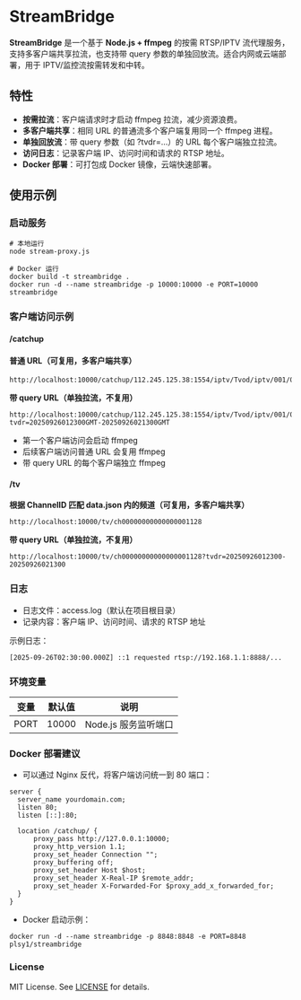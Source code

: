 # **StreamBridge**

**StreamBridge** 是一个基于 **Node.js + ffmpeg** 的按需 RTSP/IPTV 流代理服务，支持多客户端共享拉流，也支持带 query 参数的单独回放流。适合内网或云端部署，用于 IPTV/监控流按需转发和中转。

## **特性**

- **按需拉流**：客户端请求时才启动 ffmpeg 拉流，减少资源浪费。
- **多客户端共享**：相同 URL 的普通流多个客户端复用同一个 ffmpeg 进程。
- **单独回放流**：带 query 参数（如 ?tvdr=...）的 URL 每个客户端独立拉流。
- **访问日志**：记录客户端 IP、访问时间和请求的 RTSP 地址。
- **Docker 部署**：可打包成 Docker 镜像，云端快速部署。

## **使用示例**

### **启动服务**

```shell
# 本地运行
node stream-proxy.js

# Docker 运行
docker build -t streambridge .
docker run -d --name streambridge -p 10000:10000 -e PORT=10000 streambridge
```

### **客户端访问示例**

#### /catchup

#### **普通 URL（可复用，多客户端共享）**

```
http://localhost:10000/catchup/112.245.125.38:1554/iptv/Tvod/iptv/001/001/ch12122514263996485740.rsc
```

**带 query URL（单独拉流，不复用）**

```
http://localhost:10000/catchup/112.245.125.38:1554/iptv/Tvod/iptv/001/001/ch12122514263996485740.rsc?tvdr=20250926012300GMT-20250926021300GMT
```

- 第一个客户端访问会启动 ffmpeg
- 后续客户端访问普通 URL 会复用 ffmpeg
- 带 query URL 的每个客户端独立 ffmpeg

#### /tv

**根据 ChannelID 匹配 data.json 内的频道（可复用，多客户端共享）**

```
http://localhost:10000/tv/ch00000000000000001128
```

**带 query URL（单独拉流，不复用）**

```
http://localhost:10000/tv/ch00000000000000001128?tvdr=20250926012300-20250926021300
```

### **日志**

- 日志文件：access.log（默认在项目根目录）
- 记录内容：客户端 IP、访问时间、请求的 RTSP 地址

示例日志：

```
[2025-09-26T02:30:00.000Z] ::1 requested rtsp://192.168.1.1:8888/...
```

### **环境变量**

| **变量** | **默认值** | **说明**             |
| -------- | ---------- | -------------------- |
| PORT     | 10000      | Node.js 服务监听端口 |

### **Docker 部署建议**

- 可以通过 Nginx 反代，将客户端访问统一到 80 端口：

```nginx
server {
  server_name yourdomain.com;
  listen 80;
  listen [::]:80;
  
  location /catchup/ {
      proxy_pass http://127.0.0.1:10000;
      proxy_http_version 1.1;
      proxy_set_header Connection "";
      proxy_buffering off;
      proxy_set_header Host $host;
      proxy_set_header X-Real-IP $remote_addr;
      proxy_set_header X-Forwarded-For $proxy_add_x_forwarded_for;
  }
}
```

- Docker 启动示例：

```shell
docker run -d --name streambridge -p 8848:8848 -e PORT=8848 plsy1/streambridge
```

### **License**

MIT License. See [LICENSE](./LICENSE) for details.